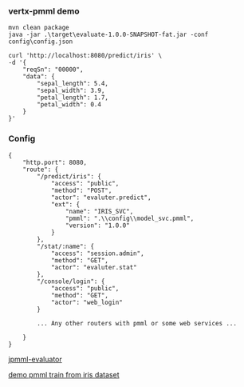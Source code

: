 ﻿### vertx-pmml demo

```
mvn clean package
java -jar .\target\evaluate-1.0.0-SNAPSHOT-fat.jar -conf config\config.json
```

```
curl 'http://localhost:8080/predict/iris' \
-d '{
    "reqSn": "00000",
    "data": {
        "sepal_length": 5.4,
        "sepal_width": 3.9,
        "petal_length": 1.7,
        "petal_width": 0.4
    }
}'
```

### Config

```
{
    "http.port": 8080,
    "route": {
        "/predict/iris": {
            "access": "public",
            "method": "POST",
            "actor": "evaluter.predict",
            "ext": {
                "name": "IRIS_SVC",
                "pmml": ".\\config\\model_svc.pmml",
                "version": "1.0.0"
            }
        },
        "/stat/:name": {
            "access": "session.admin",
            "method": "GET",
            "actor": "evaluter.stat"
        },
        "/console/login": {
            "access": "public",
            "method": "GET",
            "actor": "web_login"
        }

        ... Any other routers with pmml or some web services ...

    }
}
```

[jpmml-evaluator](https://github.com/jpmml/jpmml-evaluator)

[demo pmml train from iris dataset](https://archive.ics.uci.edu/ml/datasets/iris)

